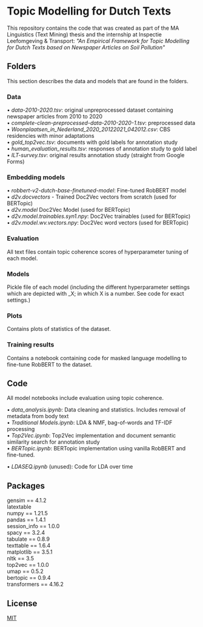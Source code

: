 
# Topic Modelling for Dutch Texts
This repository contains the code that was created as part of the MA Linguistics (Text Mining) thesis and the internship at Inspectie Leefomgeving & Transport: _"An Empirical Framework for Topic Modelling for Dutch Texts based on Newspaper Articles on Soil Pollution"_


## 
## Folders
This section describes the data and models that are found in the folders.
### Data
• _data-2010-2020.tsv_: original unpreprocessed dataset containing newspaper articles from 2010 to 2020 \
• _complete-clean-preprocessed-data-2010-2020-1.tsv_: preprocessed data\
• _Woonplaatsen_in_Nederland_2020_20122021_042012.csv_: CBS residencies with minor adaptations\
• _gold_top2vec.tsv_: documents with gold labels for annotation study\
• _human_evaluation_results.tsv_: responses of annotation study to gold label\
• _ILT-survey.tsv_: original results annotation study (straight from Google Forms)

### Embedding models
• _robbert-v2-dutch-base-finetuned-model_: Fine-tuned RobBERT model\
• _d2v.docvectors_ - Trained Doc2Vec vectors from scratch (used for BERTopic)\
• _d2v.model_  Doc2Vec Model (used for BERTopic)\
• _d2v.model.trainables.syn1.npy_: Doc2Vec trainables (used for BERTopic)\
• _d2v.model.wv.vectors.npy_: Doc2Vec word vectors (used for BERTopic)

### Evaluation
All text files contain topic coherence scores of hyperparameter tuning of each model.
### Models 
Pickle file of each model (including the different hyperparameter settings which are depicted with _X; in which X is a number. See code for exact settings.)

### Plots
Contains plots of statistics of the dataset.
### Training results
Contains a notebook containing code for masked language modelling to fine-tune RobBERT to the dataset.

## Code
All model notebooks include evaluation using topic coherence.

• _data_analysis.ipynb_: Data cleaning and statistics. Includes removal of metadata from body text \
• _Traditional Models.ipynb_: LDA & NMF, bag-of-words and TF-IDF processing\
• _Top2Vec.ipynb_: Top2Vec implementation and document semantic similarity search for annotation study\
• _BERTopic.ipynb_: BERTopic implementation using vanilla RobBERT and fine-tuned. 

• _LDASEQ.ipynb_ (unused): Code for LDA over time





## Packages

gensim       ==       4.1.2 \
latextable  \
numpy        ==       1.21.5\
pandas       ==       1.4.1\
session_info   ==     1.0.0\
spacy        ==       3.2.4\
tabulate      ==      0.8.9\
texttable     ==      1.6.4\
matplotlib    ==      3.5.1\
nltk          ==      3.5\
top2vec      ==       1.0.0\
umap         ==       0.5.2\
bertopic     ==       0.9.4\
transformers  ==      4.16.2

## License

[MIT](https://choosealicense.com/licenses/mit/)

